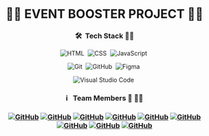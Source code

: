 <h1 align="center"> 🐱‍👓 EVENT BOOSTER PROJECT 🐱‍💻</h1>

<h3 align="center"> 🛠 &nbsp;Tech Stack 🐱‍💻 </h3>

<span align="center"> 
  
![HTML](https://img.shields.io/badge/-HTML-05122A?style=flat&logo=HTML5)&nbsp;
![CSS](https://img.shields.io/badge/-CSS-05122A?style=flat&logo=CSS3&logoColor=1572B6)&nbsp;
![JavaScript](https://img.shields.io/badge/-JavaScript-05122A?style=flat&logo=javascript)&nbsp;
  
![Git](https://img.shields.io/badge/-Git-05122A?style=flat&logo=git)&nbsp;
![GitHub](https://img.shields.io/badge/-GitHub-05122A?style=flat&logo=github)&nbsp;
![Figma](https://img.shields.io/badge/-Figma-05122A?style=flat&logo=figma)&nbsp;

![Visual Studio Code](https://img.shields.io/badge/-Visual%20Studio%20Code-05122A?style=flat&logo=visual-studio-code&logoColor=007ACC)&nbsp;

</span>

<h3 align="center"> ℹ️ &nbsp; Team Members 🐾 🐱‍🚀 <h3>
<span align="center"> 
  
<a align="center" href="https://github.com/TverdovskyiAleksey">![GitHub](https://img.shields.io/badge/-TverdovskyiAleksey-05122A?style=flat&logo=github)</a>
<a align="center" href="https://github.com/Svetlana-Pishchulina">![GitHub](https://img.shields.io/badge/-Svetlana-Pishchulina-05122A?style=flat&logo=github)</a>
<a align="center" href="https://github.com/RomanSokurenko">![GitHub](https://img.shields.io/badge/-RomanSokurenko-05122A?style=flat&logo=github)</a>
<a align="center" href="https://github.com/Dovzhenko-olga">![GitHub](https://img.shields.io/badge/-Dovzhenko-olga-05122A?style=flat&logo=github)</a>
<a align="center" href="https://github.com/yuriyprihodko158">![GitHub](https://img.shields.io/badge/-yuriyprihodko158-05122A?style=flat&logo=github)</a>
<a align="center" href="https://github.com/YuliiaU">![GitHub](https://img.shields.io/badge/-YuliiaU-05122A?style=flat&logo=github)</a>
<a align="center" href="https://github.com/Artanyan">![GitHub](https://img.shields.io/badge/-Artanyan-05122A?style=flat&logo=github)</a>
<a align="center" href="https://github.com/Vipa4ka">![GitHub](https://img.shields.io/badge/-Vipa4ka-05122A?style=flat&logo=github)</a>
<a align="center" href="https://github.com/SergeyBojchenko">![GitHub](https://img.shields.io/badge/-SergeyBojchenko-05122A?style=flat&logo=github)</a>

</span>
